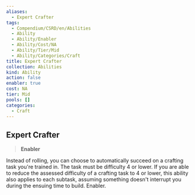 ```yaml
---
aliases:
  - Expert Crafter
tags:
  - Compendium/CSRD/en/Abilities
  - Ability
  - Ability/Enabler
  - Ability/Cost/NA
  - Ability/Tier/Mid
  - Ability/Categories/Craft
title: Expert Crafter
collection: Abilities
kind: Ability
action: false
enabler: true
cost: NA
tier: Mid
pools: []
categories:
  - Craft
---
```

## Expert Crafter  
>**Enabler**
  
Instead of rolling, you can choose to automatically succeed on a crafting task you're trained in. The task must be difficulty 4 or lower. If you are able to reduce the assessed difficulty of a crafting task to 4 or lower, this ability also applies to each subtask, assuming something doesn't interrupt you during the ensuing time to build. Enabler.